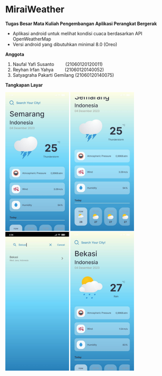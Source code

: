 # MiraiWeather
**Tugas Besar Mata Kuliah Pengembangan Aplikasi Perangkat Bergerak**
- Aplikasi android untuk melihat kondisi cuaca berdasarkan API OpenWeatherMap
- Versi android yang dibutuhkan minimal 8.0 (Oreo)

**Anggota**
1. Naufal Yafi Susanto &nbsp;&nbsp;&nbsp;&nbsp;&nbsp;&nbsp;&nbsp;&nbsp;(21060120120011)
2. Reyhan Irfan Yahya &nbsp;&nbsp;&nbsp;&nbsp;&nbsp;&nbsp;&nbsp;&nbsp;(21060120140052) 
3. Satyagraha Pakarti Gemilang (21060120140075)

**Tangkapan Layar**
<div>
  <img width="200" src="assets/1.jpg"/> <img width="200" src="assets/2.jpg"/> <img width="200" src="assets/3.jpg"/> <img width="200" src="assets/4.jpg"/>
</div>
